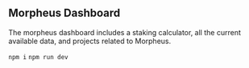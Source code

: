 ## Morpheus Dashboard

The morpheus dashboard includes a staking calculator, all the current available data, and projects related to Morpheus.

```npm i```
```npm run dev```